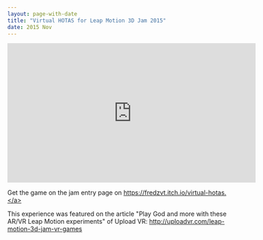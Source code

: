 ```yaml
---
layout: page-with-date
title: "Virtual HOTAS for Leap Motion 3D Jam 2015"
date: 2015 Nov
---
```


<iframe width="560" height="315" src="https://www.youtube.com/embed/Qt-SNG0b9ZI" frameborder="0" allowfullscreen></iframe>

Get the game on the jam entry page on <a href="https://fredzvt.itch.io/virtual-hotas" target="_blank">https://fredzvt.itch.io/virtual-hotas.</a>

This experience was featured on the article "Play God and more with these AR/VR Leap Motion experiments" of Upload VR: <a href="http://uploadvr.com/leap-motion-3d-jam-vr-games" target="_blank">http://uploadvr.com/leap-motion-3d-jam-vr-games</a>